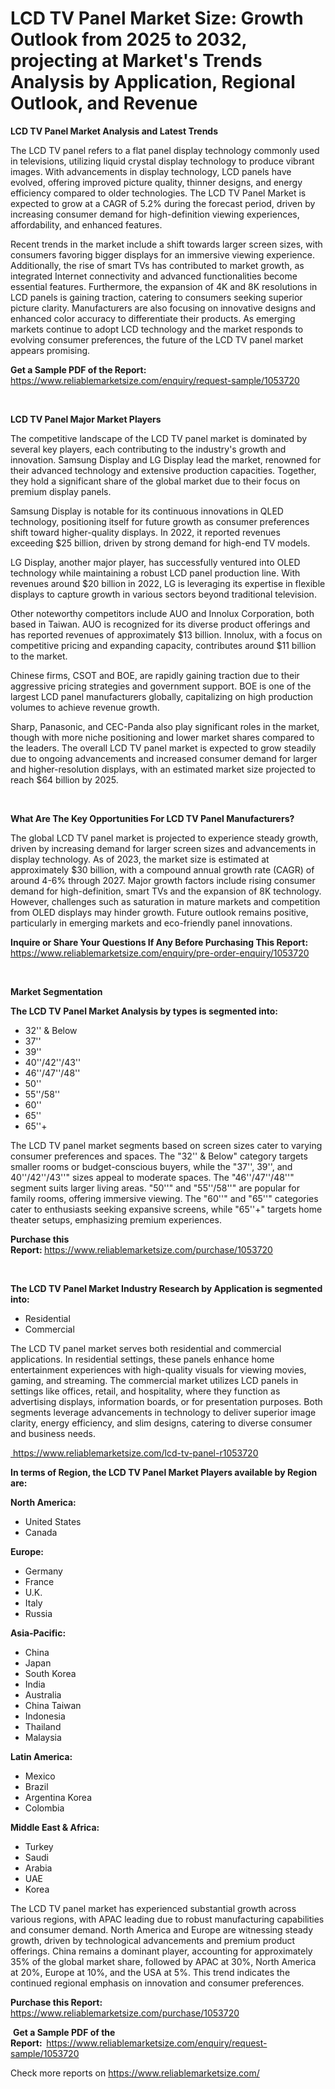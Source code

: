 <p><h1>LCD TV Panel Market Size: Growth Outlook from 2025 to 2032, projecting at Market's Trends Analysis by Application, Regional Outlook, and Revenue</h1></p><p><strong>LCD TV Panel Market Analysis and Latest Trends</strong></p>
<p><p>The LCD TV panel refers to a flat panel display technology commonly used in televisions, utilizing liquid crystal display technology to produce vibrant images. With advancements in display technology, LCD panels have evolved, offering improved picture quality, thinner designs, and energy efficiency compared to older technologies. The LCD TV Panel Market is expected to grow at a CAGR of 5.2% during the forecast period, driven by increasing consumer demand for high-definition viewing experiences, affordability, and enhanced features.</p><p>Recent trends in the market include a shift towards larger screen sizes, with consumers favoring bigger displays for an immersive viewing experience. Additionally, the rise of smart TVs has contributed to market growth, as integrated Internet connectivity and advanced functionalities become essential features. Furthermore, the expansion of 4K and 8K resolutions in LCD panels is gaining traction, catering to consumers seeking superior picture clarity. Manufacturers are also focusing on innovative designs and enhanced color accuracy to differentiate their products. As emerging markets continue to adopt LCD technology and the market responds to evolving consumer preferences, the future of the LCD TV panel market appears promising.</p></p>
<p><strong>Get a Sample PDF of the Report:&nbsp;</strong> <a href="https://www.reliablemarketsize.com/enquiry/request-sample/1053720?utm_campaign=1872&utm_medium=2&utm_source=Github&utm_content=ia&utm_term=11022025&utm_id=lcd-tv-panel">https://www.reliablemarketsize.com/enquiry/request-sample/1053720</a></p>
<p>&nbsp;</p>
<p><strong>LCD TV Panel Major Market Players</strong></p>
<p><p>The competitive landscape of the LCD TV panel market is dominated by several key players, each contributing to the industry's growth and innovation. Samsung Display and LG Display lead the market, renowned for their advanced technology and extensive production capacities. Together, they hold a significant share of the global market due to their focus on premium display panels.</p><p>Samsung Display is notable for its continuous innovations in QLED technology, positioning itself for future growth as consumer preferences shift toward higher-quality displays. In 2022, it reported revenues exceeding $25 billion, driven by strong demand for high-end TV models.</p><p>LG Display, another major player, has successfully ventured into OLED technology while maintaining a robust LCD panel production line. With revenues around $20 billion in 2022, LG is leveraging its expertise in flexible displays to capture growth in various sectors beyond traditional television.</p><p>Other noteworthy competitors include AUO and Innolux Corporation, both based in Taiwan. AUO is recognized for its diverse product offerings and has reported revenues of approximately $13 billion. Innolux, with a focus on competitive pricing and expanding capacity, contributes around $11 billion to the market.</p><p>Chinese firms, CSOT and BOE, are rapidly gaining traction due to their aggressive pricing strategies and government support. BOE is one of the largest LCD panel manufacturers globally, capitalizing on high production volumes to achieve revenue growth.</p><p>Sharp, Panasonic, and CEC-Panda also play significant roles in the market, though with more niche positioning and lower market shares compared to the leaders. The overall LCD TV panel market is expected to grow steadily due to ongoing advancements and increased consumer demand for larger and higher-resolution displays, with an estimated market size projected to reach $64 billion by 2025.</p></p>
<p>&nbsp;</p>
<p><strong>What Are The Key Opportunities For LCD TV Panel Manufacturers?</strong></p>
<p><p>The global LCD TV panel market is projected to experience steady growth, driven by increasing demand for larger screen sizes and advancements in display technology. As of 2023, the market size is estimated at approximately $30 billion, with a compound annual growth rate (CAGR) of around 4-6% through 2027. Major growth factors include rising consumer demand for high-definition, smart TVs and the expansion of 8K technology. However, challenges such as saturation in mature markets and competition from OLED displays may hinder growth. Future outlook remains positive, particularly in emerging markets and eco-friendly panel innovations.</p></p>
<p><strong>Inquire or Share Your Questions If Any Before Purchasing This Report:</strong> <a href="https://www.reliablemarketsize.com/enquiry/pre-order-enquiry/1053720?utm_campaign=1872&utm_medium=2&utm_source=Github&utm_content=ia&utm_term=11022025&utm_id=lcd-tv-panel">https://www.reliablemarketsize.com/enquiry/pre-order-enquiry/1053720</a></p>
<p>&nbsp;</p>
<p><strong>Market Segmentation</strong></p>
<p><strong>The LCD TV Panel Market Analysis by types is segmented into:</strong></p>
<p><ul><li>32'' & Below</li><li>37''</li><li>39''</li><li>40''/42''/43''</li><li>46''/47''/48''</li><li>50''</li><li>55''/58''</li><li>60''</li><li>65''</li><li>65''+</li></ul></p>
<p><p>The LCD TV panel market segments based on screen sizes cater to varying consumer preferences and spaces. The "32'' & Below" category targets smaller rooms or budget-conscious buyers, while the "37'', 39'', and 40''/42''/43''" sizes appeal to moderate spaces. The "46''/47''/48''" segment suits larger living areas. "50''" and "55''/58''" are popular for family rooms, offering immersive viewing. The "60''" and "65''" categories cater to enthusiasts seeking expansive screens, while "65''+" targets home theater setups, emphasizing premium experiences.</p></p>
<p><strong>Purchase this Report:&nbsp;</strong><a href="https://www.reliablemarketsize.com/purchase/1053720?utm_campaign=1872&utm_medium=2&utm_source=Github&utm_content=ia&utm_term=11022025&utm_id=lcd-tv-panel">https://www.reliablemarketsize.com/purchase/1053720</a></p>
<p>&nbsp;</p>
<p><strong>The LCD TV Panel Market Industry Research by Application is segmented into:</strong></p>
<p><ul><li>Residential</li><li>Commercial</li></ul></p>
<p><p>The LCD TV panel market serves both residential and commercial applications. In residential settings, these panels enhance home entertainment experiences with high-quality visuals for viewing movies, gaming, and streaming. The commercial market utilizes LCD panels in settings like offices, retail, and hospitality, where they function as advertising displays, information boards, or for presentation purposes. Both segments leverage advancements in technology to deliver superior image clarity, energy efficiency, and slim designs, catering to diverse consumer and business needs.</p></p>
<p><a href="https://www.reliablemarketsize.com/lcd-tv-panel-r1053720?utm_campaign=1872&utm_medium=2&utm_source=Github&utm_content=ia&utm_term=11022025&utm_id=lcd-tv-panel">&nbsp;https://www.reliablemarketsize.com/lcd-tv-panel-r1053720</a></p>
<p><strong>In terms of Region, the LCD TV Panel Market Players available by Region are:</strong></p>
<p>
    <p> <strong> North America: </strong>
        <ul>
            <li>United States</li>
            <li>Canada</li>
        </ul>
        </p> 
    <p> <strong> Europe: </strong>
        <ul>
            <li>Germany</li>
            <li>France</li>
            <li>U.K.</li>
            <li>Italy</li>
            <li>Russia</li>
        </ul>
        </p> 
    <p> <strong> Asia-Pacific: </strong>
        <ul>
            <li>China</li>
            <li>Japan</li>
            <li>South Korea</li>
            <li>India</li>
            <li>Australia</li>
            <li>China Taiwan</li>
            <li>Indonesia</li>
            <li>Thailand</li>
            <li>Malaysia</li>
        </ul>
        </p> 
    <p> <strong> Latin America: </strong>
        <ul>
            <li>Mexico</li>
            <li>Brazil</li>
            <li>Argentina Korea</li>
            <li>Colombia</li>
        </ul>
        </p> 
    <p> <strong> Middle East & Africa: </strong>
        <ul>
            <li>Turkey</li>
            <li>Saudi</li>
            <li>Arabia</li>
            <li>UAE</li>
            <li>Korea</li>
        </ul>
    </p>
    </p>
<p><p>The LCD TV panel market has experienced substantial growth across various regions, with APAC leading due to robust manufacturing capabilities and consumer demand. North America and Europe are witnessing steady growth, driven by technological advancements and premium product offerings. China remains a dominant player, accounting for approximately 35% of the global market share, followed by APAC at 30%, North America at 20%, Europe at 10%, and the USA at 5%. This trend indicates the continued regional emphasis on innovation and consumer preferences.</p></p>
<p><strong>Purchase this Report: </strong><a href="https://www.reliablemarketsize.com/purchase/1053720?utm_campaign=1872&utm_medium=2&utm_source=Github&utm_content=ia&utm_term=11022025&utm_id=lcd-tv-panel">https://www.reliablemarketsize.com/purchase/1053720</a></p>
<p>&nbsp;<strong>Get a Sample PDF of the Report:&nbsp;&nbsp;</strong><a href="https://www.reliablemarketsize.com/enquiry/request-sample/1053720?utm_campaign=1872&utm_medium=2&utm_source=Github&utm_content=ia&utm_term=11022025&utm_id=lcd-tv-panel">https://www.reliablemarketsize.com/enquiry/request-sample/1053720</a></p>
<p><strong></strong></p>
<p>Check more reports on <a href="https://www.reliablemarketsize.com/?utm_campaign=1872&utm_medium=2&utm_source=Github&utm_content=ia&utm_term=11022025&utm_id=lcd-tv-panel">https://www.reliablemarketsize.com/</a></p>